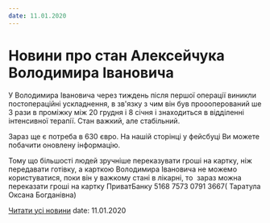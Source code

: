 ```yaml
---
date: 11.01.2020
---
```

# Новини про стан Алексейчука Володимира Івановича

У Володимира Івановича через тиждень після першої операції виникли постопераційні ускладнення, в зв'язку з чим він був проооперований ше 3 рази в проміжку між 20 грудня і 8 січня і знаходиться в відділенні інтенсивної терапії. Стан важкий, але стабільний.

Зараз ще є потреба в 630 євро. На нашій сторінці у фейсбуці Ви можете побачити оновлену інформацію.

Тому що більшості людей зручніше переказувати гроші на картку, ніж передавати готівку, а карткою Володимира Івановича не можемо користуватися, поки він у важкому стані в лікарні, то  зараз можна переказати гроші на картку ПриватБанку 5168 7573 0791 3667( Таратула Оксана Богданівна)

[Читати усі новини](/news)
date: 11.01.2020
